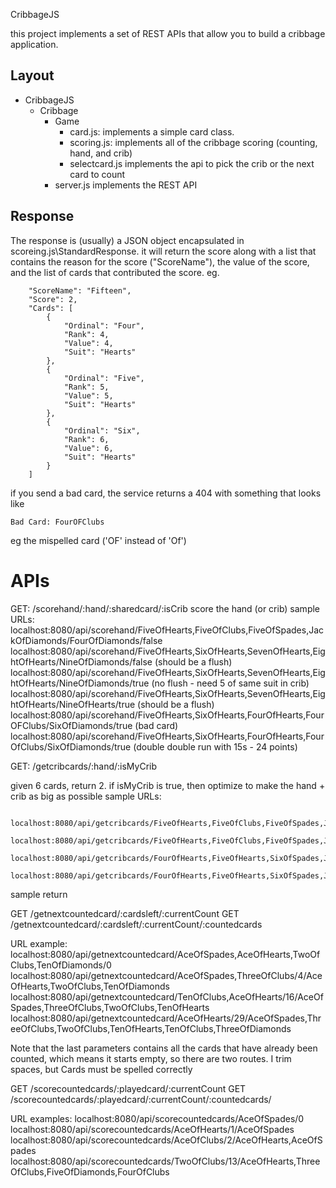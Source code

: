 CribbageJS

this project implements a set of REST APIs that allow you to build a cribbage application.

Layout
-------
- CribbageJS
    - Cribbage
        - Game
            - card.js:        implements a simple card class.
            - scoring.js:     implements all of the cribbage scoring (counting, hand, and crib)
            - selectcard.js   implements the api to pick the crib or the next card to count
        - server.js           implements the REST API

Response
---------
The response is (usually) a JSON object encapsulated in scoreing.js\StandardResponse.  it will return the score along with a list
that contains the reason for the score ("ScoreName"), the value of the score, and the list of cards that contributed the score. eg.

        "ScoreName": "Fifteen",
        "Score": 2,
        "Cards": [
            {
                "Ordinal": "Four",
                "Rank": 4,
                "Value": 4,
                "Suit": "Hearts"
            },
            {
                "Ordinal": "Five",
                "Rank": 5,
                "Value": 5,
                "Suit": "Hearts"
            },
            {
                "Ordinal": "Six",
                "Rank": 6,
                "Value": 6,
                "Suit": "Hearts"
            }
        ]

if you send a bad card, the service returns a 404 with something that looks like

    Bad Card: FourOFClubs
    
eg the mispelled card ('OF' instead of 'Of')

APIs
====

GET: /scorehand/:hand/:sharedcard/:isCrib
score the hand (or crib)
sample URLs:
            localhost:8080/api/scorehand/FiveOfHearts,FiveOfClubs,FiveOfSpades,JackOfDiamonds/FourOfDiamonds/false
            localhost:8080/api/scorehand/FiveOfHearts,SixOfHearts,SevenOfHearts,EightOfHearts/NineOfDiamonds/false  (should be a flush)
            localhost:8080/api/scorehand/FiveOfHearts,SixOfHearts,SevenOfHearts,EightOfHearts/NineOfDiamonds/true   (no flush - need 5 of same suit in crib)
            localhost:8080/api/scorehand/FiveOfHearts,SixOfHearts,SevenOfHearts,EightOfHearts/NineOfHearts/true     (should be a flush)
            localhost:8080/api/scorehand/FiveOfHearts,SixOfHearts,FourOfHearts,FourOFClubs/SixOfDiamonds/true     (bad card)
            localhost:8080/api/scorehand/FiveOfHearts,SixOfHearts,FourOfHearts,FourOfClubs/SixOfDiamonds/true     (double double run with 15s - 24 points)


GET: /getcribcards/:hand/:isMyCrib

given 6 cards, return 2.  if isMyCrib is true, then optimize to make the hand + crib as big as possible
sample URLs:

                localhost:8080/api/getcribcards/FiveOfHearts,FiveOfClubs,FiveOfSpades,JackOfDiamonds,SixOfClubs,FourOfDiamonds/false  
                localhost:8080/api/getcribcards/FiveOfHearts,FiveOfClubs,FiveOfSpades,JackOfDiamonds,SixOfClubs,FourOfDiamonds/true   
                localhost:8080/api/getcribcards/FourOfHearts,FiveOfHearts,SixOfSpades,JackOfHearts,QueenOfHearts,SixOfDiamonds/true  
                localhost:8080/api/getcribcards/FourOfHearts,FiveOfHearts,SixOfSpades,JackOfHearts,QueenOfHearts,SixOfDiamonds/false  

sample return

GET /getnextcountedcard/:cardsleft/:currentCount
GET /getnextcountedcard/:cardsleft/:currentCount/:countedcards

URL example:
               localhost:8080/api/getnextcountedcard/AceOfSpades,AceOfHearts,TwoOfClubs,TenOfDiamonds/0
               localhost:8080/api/getnextcountedcard/AceOfSpades,ThreeOfClubs/4/AceOfHearts,TwoOfClubs,TenOfDiamonds
                localhost:8080/api/getnextcountedcard/TenOfClubs,AceOfHearts/16/AceOfSpades,ThreeOfClubs,TwoOfClubs,TenOfHearts
                localhost:8080/api/getnextcountedcard/AceOfHearts/29/AceOfSpades,ThreeOfClubs,TwoOfClubs,TenOfHearts,TenOfClubs,ThreeOfDiamonds

Note that the last parameters contains all the cards that have already been counted, which means it starts empty, so there are two routes.
I trim spaces, but Cards must be spelled correctly

GET /scorecountedcards/:playedcard/:currentCount
GET /scorecountedcards/:playedcard/:currentCount/:countedcards/

URL examples:
                localhost:8080/api/scorecountedcards/AceOfSpades/0
               localhost:8080/api/scorecountedcards/AceOfHearts/1/AceOfSpades
               localhost:8080/api/scorecountedcards/AceOfClubs/2/AceOfHearts,AceOfSpades
               localhost:8080/api/scorecountedcards/TwoOfClubs/13/AceOfHearts,ThreeOfClubs,FiveOfDiamonds,FourOfClubs




    
